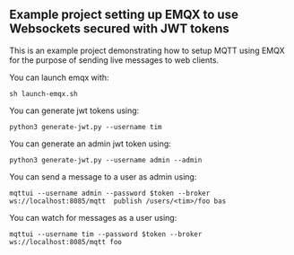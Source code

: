 Example project setting up EMQX to use Websockets secured with JWT tokens
---------------------------------------------------------------------------------------

This is an example project demonstrating how to setup MQTT using EMQX for the purpose of sending live messages to web clients.

You can launch emqx with:

```
sh launch-emqx.sh
```

You can generate jwt tokens using:

```
python3 generate-jwt.py --username tim
```

You can generate an admin jwt token using:

```
python3 generate-jwt.py --username admin --admin
```

You can send a message to a user as admin using:

```
mqttui --username admin --password $token --broker  ws://localhost:8085/mqtt  publish /users/<tim>/foo bas
```

You can watch for messages as a user using:

```
mqttui --username tim --password $token --broker ws://localhost:8085/mqtt foo
```
